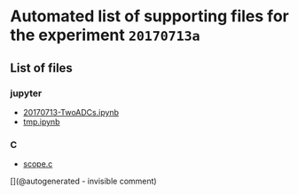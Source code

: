 # Automated list of supporting files for the __experiment `20170713a`__

## List of files

### jupyter

* [20170713-TwoADCs.ipynb](/elmo/data/20170713-TwoADCs.ipynb)
* [tmp.ipynb](/tmp.ipynb)


### C

* [scope.c](/elmo/data/scope.c)


[](@autogenerated - invisible comment)